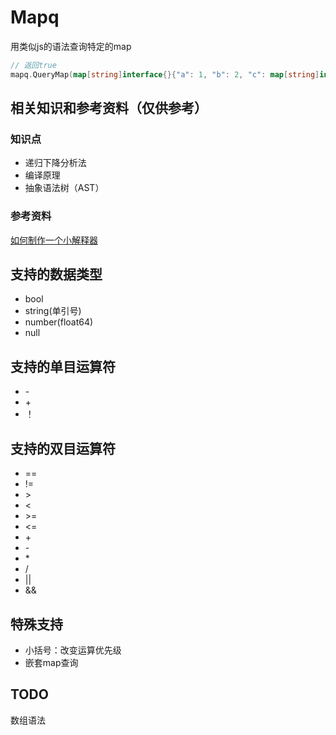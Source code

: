 # Mapq

用类似js的语法查询特定的map


```go
// 返回true
mapq.QueryMap(map[string]interface{}{"a": 1, "b": 2, "c": map[string]interface{}{"d": 3}}, "a == 1 && b == 2 && c.d*(a+b) == 9")
```

## 相关知识和参考资料（仅供参考）

### 知识点
- 递归下降分析法
- 编译原理
- 抽象语法树（AST）


### 参考资料
[如何制作一个小解释器](https://ruslanspivak.com/lsbasi-part1/)

## 支持的数据类型

- bool
- string(单引号)
- number(float64)
- null

## 支持的单目运算符

- \-
- \+
- ！

## 支持的双目运算符

- ==
- !=
- \>
- <
- \>=
- <=
- \+
- \-
- \*
- /
- ||
- &&

## 特殊支持

- 小括号：改变运算优先级
- 嵌套map查询


## TODO

数组语法
